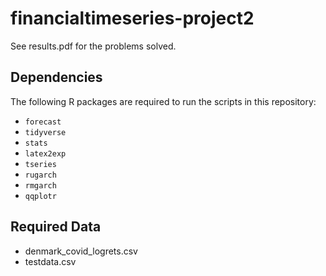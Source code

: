 # financialtimeseries-project2

See results.pdf for the problems solved.

## Dependencies

The following R packages are required to run the scripts in this repository:

- `forecast`
- `tidyverse`
- `stats`
- `latex2exp`
- `tseries`
- `rugarch`
- `rmgarch`
- `qqplotr`

## Required Data
- denmark_covid_logrets.csv
- testdata.csv
